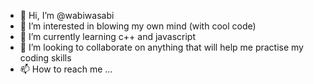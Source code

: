 - 👋 Hi, I’m @wabiwasabi
- 👀 I’m interested in blowing my own mind (with cool code)
- 🌱 I’m currently learning c++ and javascript
- 💞️ I’m looking to collaborate on anything that will help me practise my coding skills
- 📫 How to reach me ...

<!---
wabiwabi/wabiwabi is a ✨ special ✨ repository because its `README.md` (this file) appears on your GitHub profile.
You can click the Preview link to take a look at your changes.
--->

